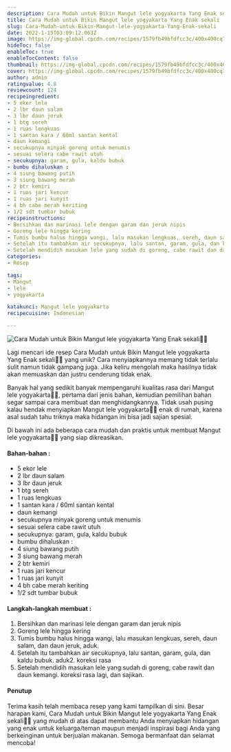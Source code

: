 ```yaml
---
description: Cara Mudah untuk Bikin Mangut lele yogyakarta Yang Enak sekali"
title: Cara Mudah untuk Bikin Mangut lele yogyakarta Yang Enak sekali
slug: Cara-Mudah-untuk-Bikin-Mangut-lele-yogyakarta-Yang-Enak-sekali
date: 2022-1-15T03:09:12.063Z
image: https://img-global.cpcdn.com/recipes/1579fb49bfdfcc3c/400x400cq70/photo.jpg
hideToc: false
enableToc: true
enableTocContent: false
thumbnail: https://img-global.cpcdn.com/recipes/1579fb49bfdfcc3c/400x400cq70/photo.jpg
cover: https://img-global.cpcdn.com/recipes/1579fb49bfdfcc3c/400x400cq70/photo.jpg
author: admin
ratingvalue: 4.8
reviewcount: 124
recipeingredient:
- 5 ekor lele
- 2 lbr daun salam
- 3 lbr daun jeruk
- 1 btg sereh
- 1 ruas lengkuas
- 1 santan kara / 60ml santan kental
- daun kemangi
- secukupnya minyak goreng untuk menumis
- sesuai selera cabe rawit utuh
- secukupnya: garam, gula, kaldu bubuk
- bumbu dihaluskan :
- 4 siung bawang putih
- 3 siung bawang merah
- 2 btr kemiri
- 1 ruas jari kencur
- 1 ruas jari kunyit
- 4 bh cabe merah keriting
- 1/2 sdt tumbar bubuk
recipeinstructions:
- Bersihkan dan marinasi lele dengan garam dan jeruk nipis
- Goreng lele hingga kering
- Tumis bumbu halus hingga wangi, lalu masukan lengkuas, sereh, daun salam, dan daun jeruk, aduk.
- Setelah itu tambahkan air secukupnya, lalu santan, garam, gula, dan kaldu bubuk. aduk2. koreksi rasa
- Setelah mendidih masukan lele yang sudah di goreng, cabe rawit dan daun kemangi. koreksi rasa lagi, dan sajikan.
categories:
- Resep

tags:
- Mangut
- lele
- yogyakarta

katakunci: Mangut lele yogyakarta
recipecuisine: Indonesian

---
```


![Cara Mudah untuk Bikin Mangut lele yogyakarta Yang Enak sekali👩‍🍳](https://img-global.cpcdn.com/recipes/1579fb49bfdfcc3c/400x400cq70/photo.jpg)

Lagi mencari ide resep Cara Mudah untuk Bikin Mangut lele yogyakarta Yang Enak sekali👩‍🍳 yang unik? Cara menyiapkannya memang tidak terlalu sulit namun tidak gampang juga. Jika keliru mengolah maka hasilnya tidak akan memuaskan dan justru cenderung tidak enak.

Banyak hal yang sedikit banyak mempengaruhi kualitas rasa dari Mangut lele yogyakarta👩‍🍳, pertama dari jenis bahan, kemudian pemilihan bahan segar sampai cara membuat dan menghidangkannya. Tidak usah pusing kalau hendak menyiapkan Mangut lele yogyakarta👩‍🍳 enak di rumah, karena asal sudah tahu triknya maka hidangan ini bisa jadi sajian spesial.

Di bawah ini ada beberapa cara mudah dan praktis untuk membuat Mangut lele yogyakarta👩‍🍳 yang siap dikreasikan.

<!--inarticleads1-->

#### Bahan-bahan :

- 5 ekor lele
- 2 lbr daun salam
- 3 lbr daun jeruk
- 1 btg sereh
- 1 ruas lengkuas
- 1 santan kara / 60ml santan kental
- daun kemangi
- secukupnya minyak goreng untuk menumis
- sesuai selera cabe rawit utuh
- secukupnya: garam, gula, kaldu bubuk
- bumbu dihaluskan :
- 4 siung bawang putih
- 3 siung bawang merah
- 2 btr kemiri
- 1 ruas jari kencur
- 1 ruas jari kunyit
- 4 bh cabe merah keriting
- 1/2 sdt tumbar bubuk

<!--inarticleads2-->

#### Langkah-langkah membuat :

1. Bersihkan dan marinasi lele dengan garam dan jeruk nipis
1. Goreng lele hingga kering
1. Tumis bumbu halus hingga wangi, lalu masukan lengkuas, sereh, daun salam, dan daun jeruk, aduk.
1. Setelah itu tambahkan air secukupnya, lalu santan, garam, gula, dan kaldu bubuk. aduk2. koreksi rasa
1. Setelah mendidih masukan lele yang sudah di goreng, cabe rawit dan daun kemangi. koreksi rasa lagi, dan sajikan.

#### Penutup

Terima kasih telah membaca resep yang kami tampilkan di sini. Besar harapan kami, Cara Mudah untuk Bikin Mangut lele yogyakarta Yang Enak sekali👩‍🍳 yang mudah di atas dapat membantu Anda menyiapkan hidangan yang enak untuk keluarga/teman maupun menjadi inspirasi bagi Anda yang berkeinginan untuk berjualan makanan. Semoga bermanfaat dan selamat mencoba!